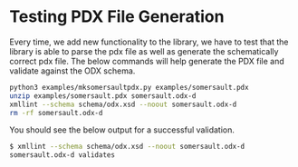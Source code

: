 # Testing PDX File Generation

Every time, we add new functionality to the library, we have to test that the library is able to parse the pdx file
as well as generate the schematically correct pdx file. The below commands will help generate the PDX file and 
validate against the ODX schema.

```bash
python3 examples/mksomersaultpdx.py examples/somersault.pdx
unzip examples/somersault.pdx somersault.odx-d
xmllint --schema schema/odx.xsd --noout somersault.odx-d
rm -rf somersault.odx-d
```

You should see the below output for a successful validation.

```bash
$ xmllint --schema schema/odx.xsd --noout somersault.odx-d
somersault.odx-d validates
```
 